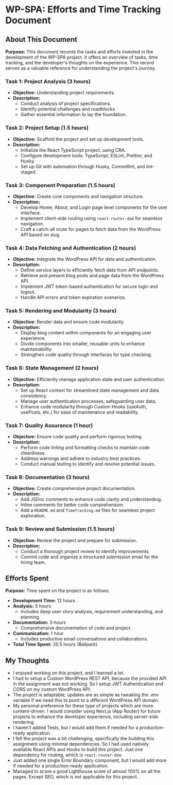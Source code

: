 # WP-SPA: Efforts and Time Tracking Document

## About This Document

**Purpose:** This document records the tasks and efforts invested in the development of the WP-SPA project. It offers an overview of tasks, time tracking, and the developer's thoughts on the experience. This record serves as a valuable reference for understanding the project's journey.

### Task 1: Project Analysis (3 hours)

- **Objective:** Understanding project requirements.
- **Description:**
  - Conduct analysis of project specifications.
  - Identify potential challenges and roadblocks.
  - Gather essential information to lay the foundation.

### Task 2: Project Setup (1.5 hours)

- **Objective:** Scaffold the project and set up development tools.
- **Description:**
  - Initialize the React TypeScript project, using CRA.
  - Configure development tools: TypeScript, ESLint, Prettier, and Husky.
  - Set up Git with automation through Husky, Commitlint, and lint-staged.

### Task 3: Component Preparation (1.5 hours)

- **Objective:** Create core components and navigation structure.
- **Description:**
  - Develop Home, About, and Login page level components for the user interface.
  - Implement client-side routing using `react-router-dom` for seamless navigation.
  - Craft a catch-all route for pages to fetch data from the WordPress API based on slug.

### Task 4: Data Fetching and Authentication (2 hours)

- **Objective:** Integrate the WordPress API for data and authentication.
- **Description:**
  - Define service layers to efficiently fetch data from API endpoints.
  - Retrieve and present blog posts and page data from the WordPress API.
  - Implement JWT token-based authentication for secure login and logout.
  - Handle API errors and token expiration scenarios.

### Task 5: Rendering and Modularity (3 hours)

- **Objective:** Render data and ensure code modularity.
- **Description:**
  - Display blog content within components for an engaging user experience.
  - Divide components into smaller, reusable units to enhance maintainability.
  - Strengthen code quality through interfaces for type checking.

### Task 6: State Management (2 hours)

- **Objective:** Efficiently manage application state and user authentication.
- **Description:**
  - Set up React context for streamlined state management and data consistency.
  - Manage user authentication processes, safeguarding user data.
  - Enhance code modularity through Custom Hooks (useAuth, usePosts, etc.) for ease of maintenance and readability.

### Task 7: Quality Assurance (1 hour)

- **Objective:** Ensure code quality and perform rigorous testing.
- **Description:**
  - Perform code linting and formatting checks to maintain code cleanliness.
  - Address warnings and adhere to industry best practices.
  - Conduct manual testing to identify and resolve potential issues.

### Task 8: Documentation (3 hours)

- **Objective:** Create comprehensive project documentation.
- **Description:**
  - Add JSDoc comments to enhance code clarity and understanding.
  - Inline comments for better code comprehension.
  - Add a `README.md` and `TimeTracking.md` files for seamless project exploration.

### Task 9: Review and Submission (1.5 hours)

- **Objective:** Review the project and prepare for submission.
- **Description:**
  - Conduct a thorough project review to identify improvements.
  - Commit code and organize a structured submission email for the hiring team.

## Efforts Spent

**Purpose:** Time spent on the project is as follows:

- **Development Time:** 12 hours
- **Analysis:** 3 hours
  - Includes deep user story analysis, requirement understanding, and planning.
- **Documentation:** 3 hours
  - Comprehensive documentation of code and project.
- **Communication:** 1 hour
  - Includes productive email conversations and collaborations.
- **Total Time Spent:** 20.5 hours (Ballpark)

## My Thoughts

- I enjoyed working on this project, and I learned a lot.
- I had to setup a Custom WordPress REST API, because the provided API in the assignment was not working. So I setup JWT Authentication and CORS on my custom WordPress API.
- The project is adaptable; updates are as simple as tweaking the .env variable if we need this to point to a different WordPress API domain.
- My personal preference for these type of projects which are more content-driven.
  I would consider using Next.js (App Router) for future projects to enhance the developer experience, including server-side rendering.
- I haven't added Tests, but I would add them if needed for a production-ready application.
- I felt the project was a bit challenging, specifically the building this assignment using minimal dependencies. So I had used natively available React APIs and Hooks to build this project. Just one dependency for routing, which is `react-router-dom`.
- Just added one single Error Boundary component, but I would add more if needed for a production-ready application.
- Managed to score a good Lighthouse score of almost 100% on all the pages. Except SEO, which is not applicable for this project.
